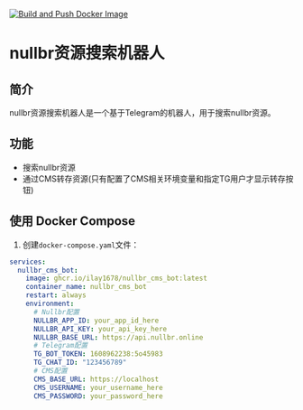 [![Build and Push Docker Image](https://github.com/iLay1678/nullbr_cms_bot/actions/workflows/docker-build.yml/badge.svg)](https://github.com/iLay1678/nullbr_cms_bot/actions/workflows/docker-build.yml)
# nullbr资源搜索机器人

## 简介

nullbr资源搜索机器人是一个基于Telegram的机器人，用于搜索nullbr资源。

## 功能

- 搜索nullbr资源
- 通过CMS转存资源(只有配置了CMS相关环境变量和指定TG用户才显示转存按钮)
## 使用 Docker Compose

1. 创建`docker-compose.yaml`文件：

```yaml
services:
  nullbr_cms_bot:
    image: ghcr.io/ilay1678/nullbr_cms_bot:latest
    container_name: nullbr_cms_bot
    restart: always
    environment:
      # Nullbr配置
      NULLBR_APP_ID: your_app_id_here
      NULLBR_API_KEY: your_api_key_here
      NULLBR_BASE_URL: https://api.nullbr.online
      # Telegram配置
      TG_BOT_TOKEN: 1608962238:5o45983
      TG_CHAT_ID: "123456789"
      # CMS配置
      CMS_BASE_URL: https://localhost
      CMS_USERNAME: your_username_here
      CMS_PASSWORD: your_password_here
```
